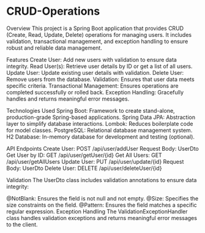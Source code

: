 ﻿# CRUD-Operations

Overview
This project is a Spring Boot application that provides CRUD (Create, Read, Update, Delete) operations for managing users. It includes validation, transactional management, and exception handling to ensure robust and reliable data management.

Features
Create User: Add new users with validation to ensure data integrity.
Read User(s): Retrieve user details by ID or get a list of all users.
Update User: Update existing user details with validation.
Delete User: Remove users from the database.
Validation: Ensures that user data meets specific criteria.
Transactional Management: Ensures operations are completed successfully or rolled back.
Exception Handling: Gracefully handles and returns meaningful error messages.

Technologies Used
Spring Boot: Framework to create stand-alone, production-grade Spring-based applications.
Spring Data JPA: Abstraction layer to simplify database interactions.
Lombok: Reduces boilerplate code for model classes.
PostgreSQL: Relational database management system.
H2 Database: In-memory database for development and testing (optional).

API Endpoints
Create User: POST /api/user/addUser
Request Body: UserDto
Get User by ID: GET /api/user/getUser/{id}
Get All Users: GET /api/user/getAllUsers
Update User: PUT /api/user/update/{id}
Request Body: UserDto
Delete User: DELETE /api/user/deleteUser/{id}

Validation
The UserDto class includes validation annotations to ensure data integrity:

@NotBlank: Ensures the field is not null and not empty.
@Size: Specifies the size constraints on the field.
@Pattern: Ensures the field matches a specific regular expression.
Exception Handling
The ValidationExceptionHandler class handles validation exceptions and returns meaningful error messages to the client.

